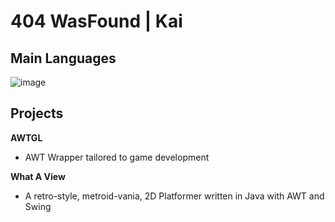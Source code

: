 # 404 WasFound | Kai

## Main Languages

![image](https://github-readme-stats.vercel.app/api/top-langs?username=404-WasFound&layout=compact&theme=dark)

## Projects

**AWTGL**
- AWT Wrapper tailored to game development

**What A View**
- A retro-style, metroid-vania, 2D Platformer written in Java with AWT and Swing
